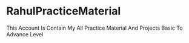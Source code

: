 # RahulPracticeMaterial
This Account Is Contain My All Practice Material And Projects Basic To Advance Level
